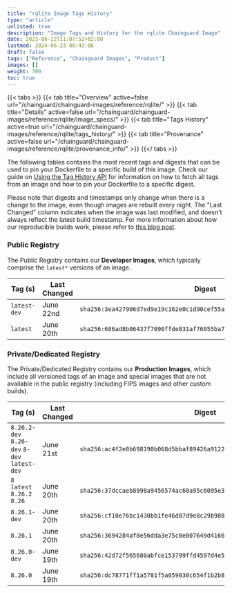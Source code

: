 ```yaml
---
title: "rqlite Image Tags History"
type: "article"
unlisted: true
description: "Image Tags and History for the rqlite Chainguard Image"
date: 2023-06-22T11:07:52+02:00
lastmod: 2024-06-23 00:43:06
draft: false
tags: ["Reference", "Chainguard Images", "Product"]
images: []
weight: 700
toc: true
---
```


{{< tabs >}}
{{< tab title="Overview" active=false url="/chainguard/chainguard-images/reference/rqlite/" >}}
{{< tab title="Details" active=false url="/chainguard/chainguard-images/reference/rqlite/image_specs/" >}}
{{< tab title="Tags History" active=true url="/chainguard/chainguard-images/reference/rqlite/tags_history/" >}}
{{< tab title="Provenance" active=false url="/chainguard/chainguard-images/reference/rqlite/provenance_info/" >}}
{{</ tabs >}}

The following tables contains the most recent tags and digests that can be used to pin your Dockerfile to a specific build of this image. Check our guide on [Using the Tag History API](/chainguard/chainguard-images/using-the-tag-history-api/) for information on how to fetch all tags from an image and how to pin your Dockerfile to a specific digest.

Please note that digests and timestamps only change when there is a change to the image, even though images are rebuilt every night. The "Last Changed" column indicates when the image was last modified, and doesn't always reflect the latest build timestamp. For more information about how our reproducible builds work, please refer to [this blog post](https://www.chainguard.dev/unchained/reproducing-chainguards-reproducible-image-builds).

### Public Registry
The Public Registry contains our **Developer Images**, which typically comprise the `latest*` versions of an image.

| Tag (s)       | Last Changed | Digest                                                                    |
|---------------|--------------|---------------------------------------------------------------------------|
|  `latest-dev` | June 22nd    | `sha256:3ea427906d7ed9e19c162e0c1d90cef55a1f8e18a7e87a85088526d5618ee4dc` |
|  `latest`     | June 20th    | `sha256:686ad8b06437f7090ffde831af76055ba79c5c090fd688b7eb563e6a54d7c4be` |


### Private/Dedicated Registry
The Private/Dedicated Registry contains our **Production Images**, which include all versioned tags of an image and special images that are not available in the public registry (including FIPS images and other custom builds).

| Tag (s)                                       | Last Changed | Digest                                                                    |
|-----------------------------------------------|--------------|---------------------------------------------------------------------------|
|  `8.26.2-dev` `8.26-dev` `8-dev` `latest-dev` | June 21st    | `sha256:ac4f2e0b698190b068d5bbaf89426a912292df99c33d98004d70f1d6b0fb91e9` |
|  `8` `latest` `8.26.2` `8.26`                 | June 20th    | `sha256:37dccaeb8998a9456574ac60a95c6095e38328efe9a5c51b9e9d546b244a0021` |
|  `8.26.1-dev`                                 | June 20th    | `sha256:cf10e76bc1430bb1fe46d07d9e8c29b988c34e2e612cc65fce226bbf483ec701` |
|  `8.26.1`                                     | June 20th    | `sha256:3694284af8e56dda3e75c0e007649d4166bec74f805e7669c63ff07bd3a9731c` |
|  `8.26.0-dev`                                 | June 19th    | `sha256:42d72f565680abfce153799ffd4597d4e5bfe845c6ff1bea10b91098883ada3f` |
|  `8.26.0`                                     | June 19th    | `sha256:dc78771ff1a5781f5a059030c654f1b2b817fd9834af92f3650dc715ccf2177c` |

